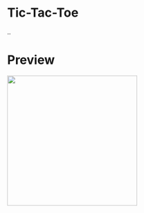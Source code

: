 # Tic-Tac-Toe
..

<h1>Preview</h1>
<img src="https://github.com/Ritikpanta/Tic-Tac-Toe/blob/main/screen.gif?raw=true" width=300px; height=300px;>
